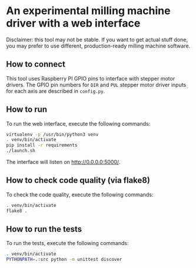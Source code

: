 # An experimental milling machine driver with a web interface
Disclaimer: this tool may not be stable. If you want to get actual stuff done,
you may prefer to use different, production-ready milling machine software.

## How to connect
This tool uses Raspberry PI GPIO pins to interface with stepper motor drivers.
The GPIO pin numbers for `DIR` and `PUL` stepper motor driver inputs for each
axis are described in `config.py`.

## How to run
To run the web interface, execute the following commands:

```bash
virtualenv -p /usr/bin/python3 venv
. venv/bin/activate
pip install -r requirements
./launch.sh
```

The interface will listen on http://0.0.0.0:5000/.

## How to check code quality (via flake8)
To check the code quality, execute the following commands:

```bash
. venv/bin/activate
flake8 .
```

## How to run the tests
To run the tests, execute the following commands:

```bash
. venv/bin/activate
PYTHONPATH=.:src python -m unittest discover
```
